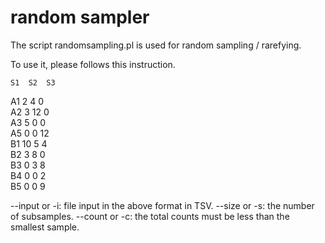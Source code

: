 # random sampler

The script randomsampling.pl is used for random sampling / rarefying.

To use it, please follows this instruction.

 	S1	S2	S3
 A1	2	4	0	
 A2	3	12	0	
 A3	5	0	0	
 A5	0	0	12	
 B1	10	5	4	
 B2	3	8	0	
 B3	0	3	8	
 B4	0	0	2	
 B5	0	0	9	

--input or -i: file input in the above format in TSV.
--size or -s: the number of subsamples.
--count or -c: the total counts must be less than the smallest sample.
